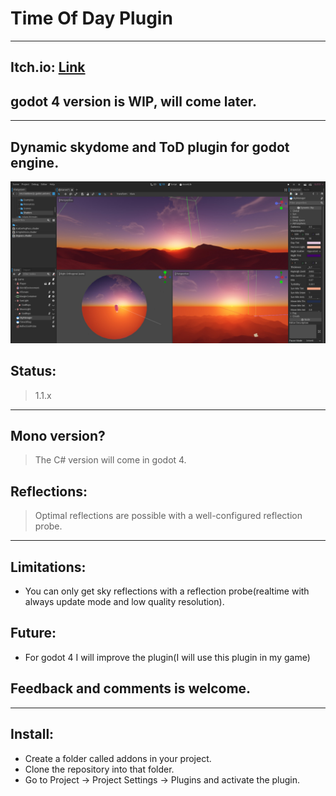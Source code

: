 # Time Of Day Plugin
------------------------------------
## Itch.io: [Link](https://jaykuellar.itch.io/godot-time-of-day-plugin)

## godot 4 version is WIP, will come later.
------------------------------------

Dynamic skydome and ToD plugin for godot engine.
------------------------------------
![Screenshot](https://raw.githubusercontent.com/7leodev/UniversalSky/main/Screenshots/Screenshot0.jpg)

## Status:
> 1.1.x
------------------------------------

## Mono version?
> The C# version will come in godot 4.

## Reflections:
> Optimal reflections are possible with a well-configured reflection probe. 
------------------------------------

## Limitations: 
- You can only get sky reflections with a reflection probe(realtime with always update mode and low quality resolution). 

## Future:
- For godot 4 I will improve the plugin(I will use this plugin in my game)

## Feedback and comments is welcome.
------------------------------------

## Install:
- Create a folder called addons in your project. 
- Clone the repository into that folder. 
- Go to Project -> Project Settings -> Plugins and activate the plugin. 
